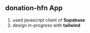 ## donation-hfn App
1. used javascript client of **Supabase**
2. design *in-progress* with **tailwind**